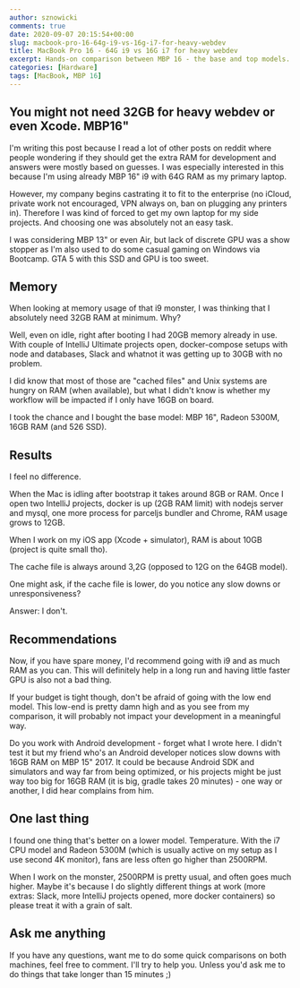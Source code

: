 ```yaml
---
author: sznowicki
comments: true
date: 2020-09-07 20:15:54+00:00
slug: macbook-pro-16-64g-i9-vs-16g-i7-for-heavy-webdev
title: MacBook Pro 16 - 64G i9 vs 16G i7 for heavy webdev
excerpt: Hands-on comparison between MBP 16 - the base and top models. How they perform in programming activities? Is 16GB RAM enough?
categories: [Hardware]
tags: [MacBook, MBP 16]
---
```


## You might not need 32GB for heavy webdev or even Xcode. MBP16"

I'm writing this post because I read a lot of other posts on reddit where people wondering if they should get the extra RAM for development and answers were mostly based on guesses. I was especially interested in this because I'm using already MBP 16" i9 with 64G RAM as my primary laptop.

However, my company begins castrating it to fit to the enterprise (no iCloud, private work not encouraged, VPN always on, ban on plugging any printers in). Therefore I was kind of forced to get my own laptop for my side projects. And choosing one was absolutely not an easy task.

I was considering MBP 13" or even Air, but lack of discrete GPU was a show stopper as I'm also used to do some casual gaming on Windows via Bootcamp. GTA 5 with this SSD and GPU is too sweet.

## Memory

When looking at memory usage of that i9 monster, I was thinking that I absolutely need 32GB RAM at minimum. Why?

Well, even on idle, right after booting I had 20GB memory already in use. With couple of IntelliJ Ultimate projects open, docker-compose setups with node and databases, Slack and whatnot it was getting up to 30GB with no problem.

I did know that most of those are "cached files" and Unix systems are hungry on RAM (when available), but what I didn't know is whether my workflow will be impacted if I only have 16GB on board.

I took the chance and I bought the base model: MBP 16", Radeon 5300M, 16GB RAM (and 526 SSD).

## Results

I feel no difference.

When the Mac is idling after bootstrap it takes around 8GB or RAM. Once I open two IntelliJ projects, docker is up (2GB RAM limit) with nodejs server and mysql, one more process for parceljs bundler and Chrome, RAM usage grows to 12GB.

When I work on my iOS app (Xcode + simulator), RAM is about 10GB (project is quite small tho).

The cache file is always around 3,2G (opposed to 12G on the 64GB model).

One might ask, if the cache file is lower, do you notice any slow downs or unresponsiveness?

Answer: I don't.

## Recommendations

Now, if you have spare money, I'd recommend going with i9 and as much RAM as you can. This will definitely help in a long run and having little faster GPU is also not a bad thing.

If your budget is tight though, don't be afraid of going with the low end model. This low-end is pretty damn high and as you see from my comparison, it will probably not impact your development in a meaningful way.

Do you work with Android development - forget what I wrote here. I didn't test it but my friend who's an Android developer notices slow downs with 16GB RAM on MBP 15" 2017. It could be because Android SDK and simulators and way far from being optimized, or his projects might be just way too big for 16GB RAM (it is big, gradle takes 20 minutes) - one way or another, I did hear complains from him.

## One last thing

I found one thing that's better on a lower model. Temperature. With the i7 CPU model and Radeon 5300M (which is usually active on my setup as I use second 4K monitor), fans are less often go higher than 2500RPM.

When I work on the monster, 2500RPM is pretty usual, and often goes much higher. Maybe it's because I do slightly different things at work (more extras: Slack, more IntelliJ projects opened, more docker containers) so please treat it with a grain of salt.

## Ask me anything

If you have any questions, want me to do some quick comparisons on both machines, feel free to comment. I'll try to help you. Unless you'd ask me to do things that take longer than 15 minutes ;)
